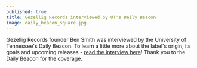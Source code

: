 ```yaml
---
published: true
title: Gezellig Records interviewed by UT's Daily Beacon
image: daily_beacon_square.jpg
---
```


Gezellig Records founder Ben Smith was interviewed by the University of Tennessee's Daily Beacon. To learn a little more about the label's origin, its goals and upcoming releases - [read the interview here](http://www.utdailybeacon.com/arts_and_culture/ut-graduate-starts-independent-label-company/article_4c41bc3c-67d4-11e6-92c3-cb5608785bcb.html)! Thank you to the Daily Beacon for the coverage. 


